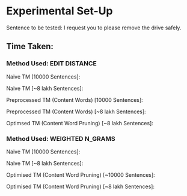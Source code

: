 # Experimental Set-Up

Sentence to be tested: I request you to please remove the drive safely.

## Time Taken:

### Method Used: EDIT DISTANCE

Naive TM [10000 Sentences]:

Naive TM [~8 lakh Sentences]:

Preprocessed TM (Content Words) [10000 Sentences]:

Preprocessed TM (Content Words) [~8 lakh Sentences]:

Optimsed TM (Content Word Pruning) [~8 lakh Sentences]:

### Method Used: WEIGHTED N_GRAMS

Naive TM [10000 Sentences]:

Naive TM [~8 lakh Sentences]:

Optimised TM (Content Word Pruning) [~10000 Sentences]:

Optimised TM (Content Word Pruning) [~8 lakh Sentences]: 


